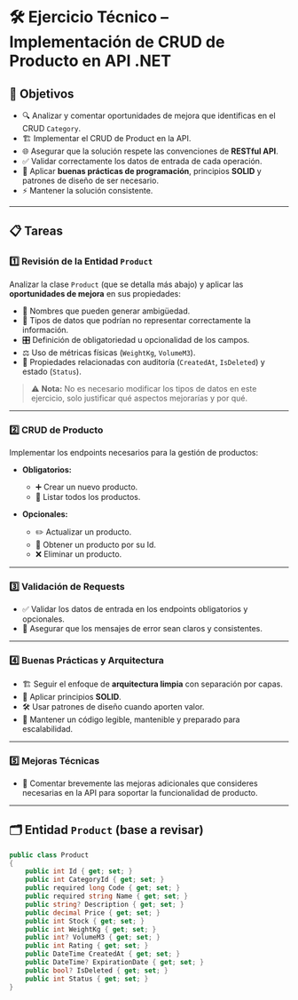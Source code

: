 ﻿# 🛠️ Ejercicio Técnico – Implementación de CRUD de Producto en API .NET

## 🎯 Objetivos  
- 🔍 Analizar y comentar oportunidades de mejora que identificas en el CRUD `Category`.  
- 🏗️ Implementar el CRUD de  Product en la API.  
- 🌐 Asegurar que la solución respete las convenciones de **RESTful API**.  
- ✅ Validar correctamente los datos de entrada de cada operación.  
- 📐 Aplicar **buenas prácticas de programación**, principios **SOLID** y patrones de diseño de ser necesario.  
- ⚡ Mantener la solución consistente.  

---

## 📋 Tareas  

### 1️⃣ Revisión de la Entidad `Product`  
Analizar la clase `Product` (que se detalla más abajo) y aplicar las **oportunidades de mejora** en sus propiedades:  

- 📝 Nombres que pueden generar ambigüedad.  
- 🔢 Tipos de datos que podrían no representar correctamente la información.  
- 🎛️ Definición de obligatoriedad u opcionalidad de los campos.  
- ⚖️ Uso de métricas físicas (`WeightKg`, `VolumeM3`).  
- 📅 Propiedades relacionadas con auditoría (`CreatedAt`, `IsDeleted`) y estado (`Status`).  

> ⚠️ **Nota:** No es necesario modificar los tipos de datos en este ejercicio, solo justificar qué aspectos mejorarías y por qué.  

---

### 2️⃣ CRUD de Producto  
Implementar los endpoints necesarios para la gestión de productos:  

- **Obligatorios:**  
  - ➕ Crear un nuevo producto.  
  - 📄 Listar todos los productos.  

- **Opcionales:**  
  - ✏️ Actualizar un producto.  
  - 🔎 Obtener un producto por su Id.  
  - ❌ Eliminar un producto.  

---

### 3️⃣ Validación de Requests  
- ✅ Validar los datos de entrada en los endpoints obligatorios y opcionales.  
- 💬 Asegurar que los mensajes de error sean claros y consistentes.  

---

### 4️⃣ Buenas Prácticas y Arquitectura  
- 🏗️ Seguir el enfoque de **arquitectura limpia** con separación por capas.  
- 🧩 Aplicar principios **SOLID**.  
- 🛠️ Usar patrones de diseño cuando aporten valor.  
- 📖 Mantener un código legible, mantenible y preparado para escalabilidad.  

---

### 5️⃣ Mejoras Técnicas  
- 🚀 Comentar brevemente las mejoras adicionales que consideres necesarias en la API para soportar la funcionalidad de producto.  

---

## 🗂️ Entidad `Product` (base a revisar)  

```csharp
public class Product
{
    public int Id { get; set; }
    public int CategoryId { get; set; }
    public required long Code { get; set; }
    public required string Name { get; set; }
    public string? Description { get; set; }
    public decimal Price { get; set; }
    public int Stock { get; set; }
    public int WeightKg { get; set; }
    public int? VolumeM3 { get; set; }
    public int Rating { get; set; }
    public DateTime CreatedAt { get; set; }
    public DateTime? ExpirationDate { get; set; }
    public bool? IsDeleted { get; set; }
    public int Status { get; set; }
}
